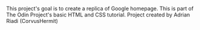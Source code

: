This project's goal is to create a replica of Google homepage. This is part of The Odin Project's basic HTML and CSS tutorial. Project created by Adrian Riadi (CorvusHermit)